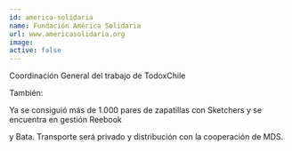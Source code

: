 ```yaml
---
id: america-solidaria
name: Fundación América Solidaria
url: www.americasolidaria.org
image:
active: false
---
```

Coordinación General del trabajo de TodoxChile

También:

Ya se consiguió más de 1.000 pares de zapatillas con Sketchers y se encuentra en gestión Reebook 

y Bata. Transporte será privado y distribución con la cooperación de MDS.